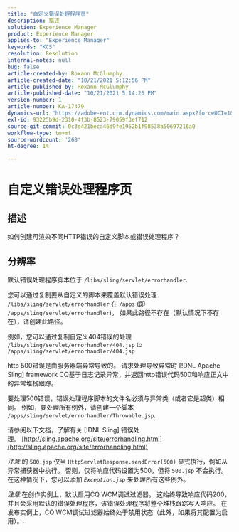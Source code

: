 ```yaml
---
title: "自定义错误处理程序页"
description: 描述
solution: Experience Manager
product: Experience Manager
applies-to: "Experience Manager"
keywords: "KCS"
resolution: Resolution
internal-notes: null
bug: false
article-created-by: Roxann McGlumphy
article-created-date: "10/21/2021 5:12:56 PM"
article-published-by: Roxann McGlumphy
article-published-date: "10/21/2021 5:14:26 PM"
version-number: 1
article-number: KA-17479
dynamics-url: "https://adobe-ent.crm.dynamics.com/main.aspx?forceUCI=1&pagetype=entityrecord&etn=knowledgearticle&id=4c665521-9232-ec11-b6e5-000d3a5ba97a"
exl-id: 93225b9d-2310-4f3b-8523-79059f3ef712
source-git-commit: 0c3e421beca46d9fe1952b1f98538a50697216a0
workflow-type: tm+mt
source-wordcount: '268'
ht-degree: 1%

---
```


# 自定义错误处理程序页

## 描述


如何创建可渲染不同HTTP错误的自定义脚本或错误处理程序？


## 分辨率


默认错误处理程序脚本位于 `/libs/sling/servlet/errorhandler`.

您可以通过复制要从自定义的脚本来覆盖默认错误处理 `/libs/sling/servlet/errorhandler` 在 `/apps` (即 `/apps/sling/servlet/errorhandler`)。 如果此路径不存在（默认情况下不存在），请创建此路径。

例如，您可以通过复制自定义404错误的处理 `/libs/sling/servlet/errorhandler/404.jsp` to `/apps/sling/servlet/errorhandler/404.jsp`

http 500错误是由服务器端异常导致的。 请求处理导致异常时 [!DNL Apache Sling] framework CQ基于日志记录异常，并返回http错误代码500和响应正文中的异常堆栈跟踪。

要处理500错误，错误处理程序脚本的文件名必须与异常类（或者它是超类）相同。 例如，要处理所有例外，请创建一个脚本 `/apps/sling/servlet/errorhandler/Throwable.jsp`.

请参阅以下文档，了解有关 [!DNL Sling] 错误处理。 [http://sling.apache.org/site/errorhandling.html](http://sling.apache.org/site/errorhandling.html)

*注意*:的 `500.jsp` 仅当 `HttpServletResponse.sendError(500)` 显式执行，例如从异常捕获器中执行。
否则，仅将响应代码设置为500，但将 `500.jsp` 不会执行。
在这种情况下，您可以添加 *`Exception.jsp`* 来处理所有这些例外。

*注意*:在创作实例上，默认启用CQ WCM调试过滤器。 这始终导致响应代码200，并且会采用默认的错误处理程序，该错误处理程序将整个堆栈跟踪写入响应。 在发布实例上，CQ WCM调试过滤器始终处于禁用状态（此外，如果将其配置为启用）。..
